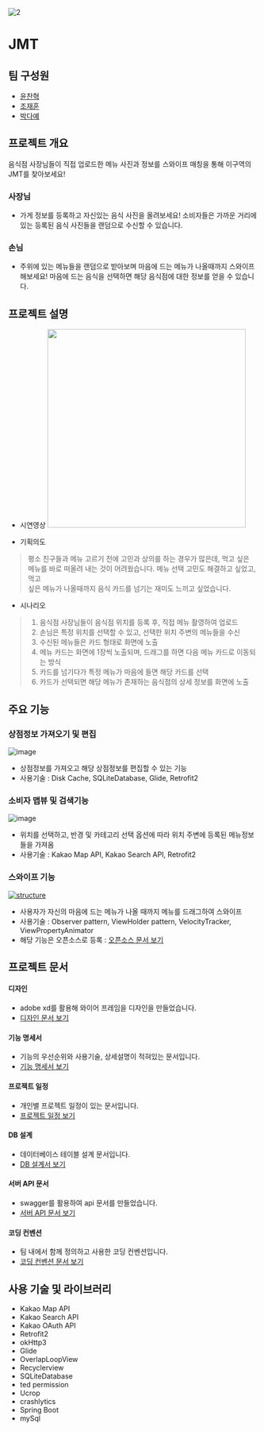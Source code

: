 ![2](https://user-images.githubusercontent.com/20393064/53322463-d3febd00-391e-11e9-9b36-d5975eeaceb9.png)


# JMT 

## 팀 구성원
- [윤찬혁](https://github.com/ch-Yoon)
- [조재훈](https://github.com/nusurprise)
- [박다예](https://github.com/parkdaye)

## 프로젝트 개요
음식점 사장님들이 직접 업로드한 메뉴 사진과 정보를 스와이프 매칭을 통해 이구역의 JMT를 찾아보세요!

### 사장님
- 가게 정보를 등록하고 자신있는 음식 사진을 올려보세요! 소비자들은 가까운 거리에 있는 등록된 음식 사진들을 랜덤으로 수신할 수 있습니다.

### 손님
- 주위에 있는 메뉴들을 랜덤으로 받아보며 마음에 드는 메뉴가 나올때까지 스와이프 해보세요! 마음에 드는 음식을 선택하면 해당 음식점에 대한 정보를 얻을 수 있습니다.

## 프로젝트 설명
- 시연영상
[<img src="https://user-images.githubusercontent.com/20294749/54073650-48e1d780-42cd-11e9-8550-2dc06cc4c82f.png" width="400px">](https://www.youtube.com/watch?v=-YME1Dlb4iU&t=45s)

- 기획의도
> 평소 친구들과 메뉴 고르기 전에 고민과 상의를 하는 경우가 많은데, 먹고 싶은     
> 메뉴를 바로 떠올려 내는 것이 어려웠습니다. 메뉴 선택 고민도 해결하고 싶었고, 먹고     
> 싶은 메뉴가 나올때까지 음식 카드를 넘기는 재미도 느끼고 싶었습니다.    

- 시나리오 
> 1. 음식점 사장님들이 음식점 위치를 등록 후, 직접 메뉴 촬영하여 업로드    
> 2. 손님은 특정 위치를 선택할 수 있고, 선택한 위치 주변의 메뉴들을 수신    
> 3. 수신된 메뉴들은 카드 형태로 화면에 노출    
> 4. 메뉴 카드는 화면에 1장씩 노출되며, 드래그를 하면 다음 메뉴 카드로 이동되는 방식    
> 5. 카드를 넘기다가 특정 메뉴가 마음에 들면 해당 카드를 선택    
> 6. 카드가 선택되면 해당 메뉴가 존재하는 음식점의 상세 정보를 화면에 노출    

## 주요 기능
### 상점정보 가져오기 및 편집
![image](https://user-images.githubusercontent.com/20393064/53328605-b2590200-392d-11e9-91fa-d6df5f85b8dc.png)
- 상점정보를 가져오고 해당 상점정보를 편집할 수 있는 기능 
- 사용기술 : Disk Cache, SQLiteDatabase, Glide, Retrofit2

### 소비자 맵뷰 및 검색기능
![image](https://user-images.githubusercontent.com/20393064/53328033-6d809b80-392c-11e9-9473-de329992ec4e.png)
- 위치를 선택하고, 반경 및 카테고리 선택 옵션에 따라 위치 주변에 등록된 메뉴정보들을 가져옴
- 사용기술 : Kakao Map API, Kakao Search API, Retrofit2

### 스와이프 기능
[![structure](https://user-images.githubusercontent.com/20294749/53284785-50b55e00-379c-11e9-9c0a-f030fd2f2caa.png)](https://user-images.githubusercontent.com/20294749/53284785-50b55e00-379c-11e9-9c0a-f030fd2f2caa.png)
- 사용자가 자신의 마음에 드는 메뉴가 나올 때까지 메뉴를 드래그하여 스와이프 
- 사용기술 : Observer pattern, ViewHolder pattern, VelocityTracker, ViewPropertyAnimator
- 해당 기능은 오픈소스로 등록 : [오픈소스 문서 보기](https://github.com/ch-Yoon/Overlap_Loop_View#hello-welcome-to-overlaploopview)

## 프로젝트 문서
#### 디자인
- adobe xd를 활용해 와이어 프레임을 디자인을 만들었습니다.
- [디자인 문서 보기](https://xd.adobe.com/view/835826a9-8dc7-4de5-67a7-056c77cad0ab-f569/?fullscreen&hints=off)
#### 기능 명세서
- 기능의 우선순위와 사용기술, 상세설명이 적혀있는 문서입니다.
- [기능 명세서 보기](https://docs.google.com/spreadsheets/d/1gO3unq7qZ-FccYGy5GK9pq1_KbzYy0tBdkdrn0i3Fq4/edit#gid=0)
#### 프로젝트 일정
- 개인별 프로젝트 일정이 있는 문서입니다.
- [프로젝트 일정 보기](https://docs.google.com/spreadsheets/d/1gO3unq7qZ-FccYGy5GK9pq1_KbzYy0tBdkdrn0i3Fq4/edit#gid=973287441)
#### DB 설계
- 데이터베이스 테이블 설계 문서입니다.
- [DB 설계서 보기](https://docs.google.com/spreadsheets/d/1gO3unq7qZ-FccYGy5GK9pq1_KbzYy0tBdkdrn0i3Fq4/edit#gid=240237984)
#### 서버 API 문서
- swagger를 활용하여 api 문서를 만들었습니다.
- [서버 API 문서 보기](http://ec2-54-180-49-154.ap-northeast-2.compute.amazonaws.com:8080/swagger-ui.html#/)
#### 코딩 컨벤션
- 팀 내에서 함께 정의하고 사용한 코딩 컨벤션입니다.
- [코딩 컨벤션 문서 보기](https://github.com/ch-Yoon/boostcampts-menu_random_choice_style_guide)

## 사용 기술 및 라이브러리
- Kakao Map API
- Kakao Search API
- Kakao OAuth API
- Retrofit2
- okHttp3
- Glide
- OverlapLoopView
- Recyclerview
- SQLiteDatabase
- ted permission
- Ucrop
- crashlytics
- Spring Boot
- mySql
